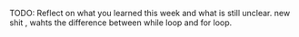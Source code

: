 TODO: Reflect on what you learned this week and what is still unclear.
new shit , wahts the difference between while loop and for loop.
